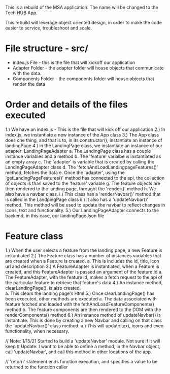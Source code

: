 This is a rebuild of the MSA application. The name will be changed to the Tech HUB App. 

This rebuild will leverage object oriented design, in order to make the code easier to service, troubleshoot and scale. 


# File structure - src/
* index.js File - this is the file that will kickoff our application
* Adapter Folder - the adapter folder will house objects that communicate with the data. 
* Components Folder - the components folder will house objects that render the data

# Order and details of the files executed 
1.) We have an index.js - This is the file that will kick off our application
2.) In index.js, we instantiate a new instance of the App class
3.) The App class does one thing, and that is to, in its constructor(), instantiate an instance of landingPage
4.) in the LandingPage class, we instantiate an instance of our adapter: LandingPageAdapter
    a. The LandingPage class has a couple instance variables and a method
    b. The 'feature' varialbe is instantiated as an empty array
    c. The 'adapter' is variable that is created by calling the LandingPageAdapter class
    d. The 'fetchAndLoadLandingpageFeatures()' method, fetches the data
    e. Once the 'adapter', using the 'getLandingPageFeatures()' method has connected to the api, the collection of objects is than saved to the 'feature' variable 
    g. The feature objects are then rendered to the landing page, throught the 'render()' method
    h. We also have a navbar class.
        i.) This class has a 'renderNavbar()' method that is called in the LandpingPage class
        ii.) It also has a 'updateNavbar()' method. This method will be used to update the navbar to reflect changes in icons, text and functionality.
5.) Our LandingPageAdapter connects to the backend, in this case, our landingPageJson file

# Feature class 
1.) When the user selects a feature from the landing page, a new Feature is instantiated
2.) The Feature class has a number of instances variables that are created when a Feature is created.
    a. This is includes the id, title, icon url and description
3.) A FeatureAdapter is instantiated, when a Feature is created, and this FeatureAdapter is passed an argument of the feature.id
    a. The FeatureAdapter, with the feature id, makes a fetch request to the api of the particular feature to retrieve that feature's data
4.) An instance method, clearLandingPage(), is also created.    
    a. This clears the landing page's Html
5.) Once clearLandingPage() has been executed, other methods are executed
    a. The data associated with feature fetched and loaded with the fethAndLoadFeatureComponents() method
    b. The feature components are then rendered to the DOM with the renderComponents() method
6.) An instance method of updateNavbar() is instantiate. This is done by creating a new Navbar and calling on that class the 'updateNavbar()' class method.
    a.) This will update text, icons and even functionality, when necessary. 

// Note: 1/15/21 Started to build a 'updateNavbar' module. Not sure if it will keep 
    # Update: I want to be able to define a method, in the Navbar object, call 'updateNavbar', and call this method in other locations of the app. 


// 'return' statement ends function execution, and specifies a value to be returned to the function caller

